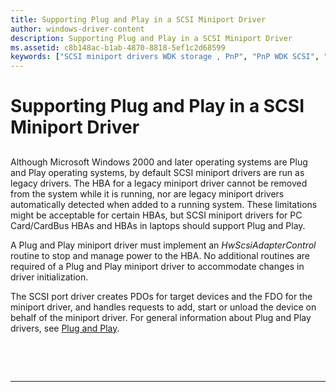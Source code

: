 ```yaml
---
title: Supporting Plug and Play in a SCSI Miniport Driver
author: windows-driver-content
description: Supporting Plug and Play in a SCSI Miniport Driver
ms.assetid: c8b148ac-b1ab-4870-8818-5ef1c2d68599
keywords: ["SCSI miniport drivers WDK storage , PnP", "PnP WDK SCSI", "Plug and Play WDK SCSI"]
---
```


# Supporting Plug and Play in a SCSI Miniport Driver


## <span id="ddk_supporting_plug_and_play_in_a_scsi_miniport_driver_kg"></span><span id="DDK_SUPPORTING_PLUG_AND_PLAY_IN_A_SCSI_MINIPORT_DRIVER_KG"></span>


Although Microsoft Windows 2000 and later operating systems are Plug and Play operating systems, by default SCSI miniport drivers are run as legacy drivers. The HBA for a legacy miniport driver cannot be removed from the system while it is running, nor are legacy miniport drivers automatically detected when added to a running system. These limitations might be acceptable for certain HBAs, but SCSI miniport drivers for PC Card/CardBus HBAs and HBAs in laptops should support Plug and Play.

A Plug and Play miniport driver must implement an *HwScsiAdapterControl* routine to stop and manage power to the HBA. No additional routines are required of a Plug and Play miniport driver to accommodate changes in driver initialization.

The SCSI port driver creates PDOs for target devices and the FDO for the miniport driver, and handles requests to add, start or unload the device on behalf of the miniport driver. For general information about Plug and Play drivers, see [Plug and Play](https://msdn.microsoft.com/library/windows/hardware/ff547125).

 

 


--------------------


